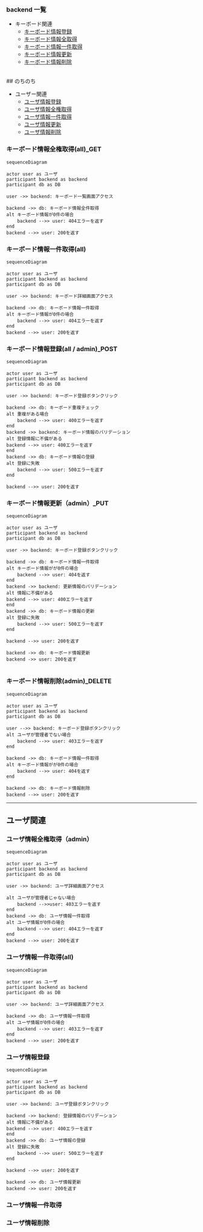 ### backend 一覧

-   キーボード関連
    -   [キーボード情報登録](#キーボード情報登録)
    -   [キーボード情報全取得](#キーボード情報全取得)
    -   [キーボード情報一件取得](#キーボード情報一件取得)
    -   [キーボード情報更新](#キーボード情報更新)
    -   [キーボード情報削除](#キーボード情報削除)

<br>
## のちのち

-   ユーザー関連
    -   [ユーザ情報登録](#ユーザ情報登録)
    -   [ユーザ情報全権取得](#ユーザ情報全権取得)
    -   [ユーザ情報一件取得](#ユーザ情報一件取得)
    -   [ユーザ情報更新](#ユーザ情報更新)
    -   [ユーザ情報削除](#ユーザ情報削除)

### キーボード情報全権取得(all)\_GET

```mermaid
sequenceDiagram

actor user as ユーザ
participant backend as backend
participant db as DB

user ->> backend: キーボード一覧画面アクセス

backend ->> db: キーボード情報全件取得
alt キーボード情報が0件の場合
    backend -->> user: 404エラーを返す
end
backend -->> user: 200を返す

```

### キーボード情報一件取得(all)

```mermaid
sequenceDiagram

actor user as ユーザ
participant backend as backend
participant db as DB

user ->> backend: キーボード詳細画面アクセス

backend ->> db: キーボード情報一件取得
alt キーボード情報が0件の場合
    backend -->> user: 404エラーを返す
end
backend -->> user: 200を返す

```

### キーボード情報登録(all / admin)\_POST

```mermaid
sequenceDiagram

actor user as ユーザ
participant backend as backend
participant db as DB

user ->> backend: キーボード登録ボタンクリック

backend ->> db: キーボード重複チェック
alt 重複がある場合
    backend -->> user: 400エラーを返す
end
backend ->> backend: キーボード情報のバリデーション
alt 登録情報に不備がある
backend -->> user: 400エラーを返す
end
backend ->> db: キーボード情報の登録
alt 登録に失敗
    backend -->> user: 500エラーを返す
end

backend -->> user: 200を返す

```

### キーボード情報更新（admin）\_PUT

```mermaid
sequenceDiagram

actor user as ユーザ
participant backend as backend
participant db as DB

user ->> backend: キーボード登録ボタンクリック

backend ->> db: キーボード情報一件取得
alt キーボード情報がが0件の場合
    backend -->> user: 404を返す
end
backend ->> backend: 更新情報のバリデーション
alt 情報に不備がある
backend -->> user: 400エラーを返す
end
backend ->> db: キーボード情報の更新
alt 登録に失敗
    backend -->> user: 500エラーを返す
end

backend -->> user: 200を返す

backend ->> db: キーボード情報更新
backend ->> user: 200を返す


```

### キーボード情報削除(admin)\_DELETE

```mermaid
sequenceDiagram

actor user as ユーザ
participant backend as backend
participant db as DB

user -->> backend: キーボード登録ボタンクリック
alt ユーザが管理者でない場合
    backend -->> user: 403エラーを返す
end

backend ->> db: キーボード情報一件取得
alt キーボード情報がが0件の場合
    backend -->> user: 404を返す
end

backend ->> db: キーボード情報削除
backend -->> user: 200を返す

```

---

## ユーザ関連

### ユーザ情報全権取得（admin）

```mermaid
sequenceDiagram

actor user as ユーザ
participant backend as backend
participant db as DB

user ->> backend: ユーザ詳細画面アクセス

alt ユーザが管理者じゃない場合
    backend -->>user: 403エラーを返す
end
backend ->> db: ユーザ情報一件取得
alt ユーザ情報が0件の場合
    backend -->> user: 404エラーを返す
end
backend -->> user: 200を返す

```

### ユーザ情報一件取得(all)

```mermaid
sequenceDiagram

actor user as ユーザ
participant backend as backend
participant db as DB

user ->> backend: ユーザ詳細画面アクセス

backend ->> db: ユーザ情報一件取得
alt ユーザ情報が0件の場合
    backend -->> user: 403エラーを返す
end
backend -->> user: 200を返す

```

### ユーザ情報登録

```mermaid
sequenceDiagram

actor user as ユーザ
participant backend as backend
participant db as DB

user ->> backend: ユーザ登録ボタンクリック

backend ->> backend: 登録情報のバリデーション
alt 情報に不備がある
backend -->> user: 400エラーを返す
end
backend ->> db: ユーザ情報の登録
alt 登録に失敗
    backend -->> user: 500エラーを返す
end

backend -->> user: 200を返す

backend ->> db: ユーザ情報更新
backend ->> user: 200を返す
```

### ユーザ情報一件取得

### ユーザ情報削除
